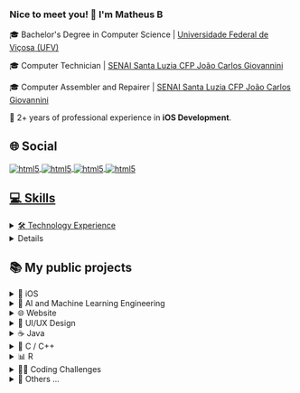 ### Nice to meet you! 👋 I'm Matheus <img src="https://raw.githubusercontent.com/hjnilsson/country-flags/master/svg/br.svg" width="16" alt="Brazil flag" />
🎓 Bachelor's Degree in Computer Science | [Universidade Federal de Viçosa (UFV)](https://www.ufv.br/)

🎓 Computer Technician | [SENAI Santa Luzia CFP João Carlos Giovannini](https://www.fiemg.com.br/escolas/senai-santa-luzia-cfp-joao-carlos-giovannini/)

🎓 Computer Assembler and Repairer | [SENAI Santa Luzia CFP João Carlos Giovannini](https://www.fiemg.com.br/escolas/senai-santa-luzia-cfp-joao-carlos-giovannini/)

💼 2+ years of professional experience in <b>iOS Development</b>.

## 🌐 Social
<a href="https://www.linkedin.com/in/mtsfreitas/" target="_blank">
  <img align="center" alt="html5" src="https://img.shields.io/badge/LinkedIn-0077B5?style=for-the-badge&logo=linkedin&logoColor=white" />
</a>
<!--<a href="mailto:mtsftsmts@gmail.com">
  <img align="center" alt="html5" src="https://img.shields.io/badge/Gmail-D14836?style=for-the-badge&logo=gmail&logoColor=white" />
</a> -->
<!--
<a href="https://dev.to/mtsfreitas" target="_blank">
  <img align="center" alt="dev.to" src="https://img.shields.io/badge/dev.to-0A0A0A?style=for-the-badge&logo=dev.to&logoColor=white" />
</a> -->
<a href="https://mtsfreitas.github.io" target="_blank">
  <img align="center" alt="html5" src="https://img.shields.io/badge/-RESUME-000000?style=for-the-badge" />
</a>

<a href="https://www.beecrowd.com.br/judge/pt/profile/165068" target="_blank">
  <img align="center" alt="html5" src="https://img.shields.io/badge/-beecrowd-b83dba?style=for-the-badge" />
</a>

<a href="https://leetcode.com/mtsftsmts/" target="_blank">
  <img align="center" alt="html5" src="https://img.shields.io/badge/-LeetCode-FFA116?style=for-the-badge&logo=LeetCode&logoColor=black" />
  
## 💻 Skills

<details>
  <summary> 🛠️ Technology Experience</summary>

| Skill   | Technologies |
|---------|--------------|
| Mobile | <img align="center" alt="Swift" src="https://img.shields.io/badge/Swift-FA7343?style=for-the-badge&logo=swift&logoColor=white"/> <img align="center" alt="Obj-c" src="https://img.shields.io/badge/OBJECTIVE--C-%233A95E3.svg?style=for-the-badge&logo=apple&logoColor=white"/> <img align="center" alt="Kotlin" src="https://img.shields.io/badge/kotlin-%237F52FF.svg?style=for-the-badge&logo=kotlin&logoColor=white"/> |
| Backend | <img alt="PHP" src="https://img.shields.io/badge/-PHP-4F5B93?style=flat-square&logo=php&logoColor=white" /> <img alt="Python" src="https://img.shields.io/badge/-Python-3776AB?style=flat-square&logo=python&logoColor=white" /> <img align="center" alt="Java" src="https://img.shields.io/badge/Java-ED8B00?style=for-the-badge&logo=openjdk&logoColor=white"/> <img align="center" alt="html5" src="https://img.shields.io/badge/C-00599C?style=for-the-badge&logo=c&logoColor=white"/> <img align="center" alt="html5" src="https://img.shields.io/badge/C%2B%2B-00599C?style=for-the-badge&logo=c%2B%2B&logoColor=white"/> <img align="center" alt="html5" src="https://img.shields.io/badge/javascript-%23323330.svg?style=for-the-badge&logo=javascript&logoColor=%23F7DF1E"/> |
| Frontend | <img alt="HTML5" src="https://img.shields.io/badge/-HTML5-E34F26?style=flat-square&logo=html5&logoColor=white" /> <img alt="CSS3" src="https://img.shields.io/badge/-CSS3-157286?style=flat-square&logo=css3&logoColor=white" /> |
| Frameworks | <img alt="SwiftUI" src="https://img.shields.io/badge/SwiftUI-020d89.svg?style=for-the-badge&logo=swift&logoColor=white" /> <img alt="React Native" src="https://img.shields.io/badge/react_native-%2320232a.svg?style=for-the-badge&logo=react&logoColor=%2361DAFB"/> <img alt="Spring Boot" src="https://img.shields.io/badge/Spring_Boot-F2F4F9?style=for-the-badge&logo=spring-boot" /> <img alt="React" src="https://img.shields.io/badge/React-20232A?style=for-the-badge&logo=react&logoColor=61DAFB" /> <img alt="Angular" src="https://img.shields.io/badge/Angular-DD0031?style=for-the-badge&logo=angular&logoColor=white" /> |
| Statistical Analysis | <img align="center" alt="html5" src="https://img.shields.io/badge/React-20232A?style=for-the-badge&logo=react&logoColor=61DAFB"/> |
| SQL | <img alt="MySQL" src="https://img.shields.io/badge/-MySQL-4479A1?style=flat-square&logo=mysql&logoColor=white" /> <img align="center" alt="html5" src="https://img.shields.io/badge/SQLite-07405E?style=for-the-badge&logo=sqlite&logoColor=white"/> |
| Code hosting | <img alt="GitHub" src="https://img.shields.io/badge/-GitHub-181717?style=flat-square&logo=github&logoColor=white" /> <img alt="GitLab" src="https://img.shields.io/badge/-GitLab-FC6D26?style=flat-square&logo=gitlab&logoColor=white" /> <img alt="BitBucket" src="https://img.shields.io/badge/-BitBucket-0052CC?style=flat-square&logo=bitbucket&logoColor=white" /> |
| Containers | <img alt="Docker" src="https://img.shields.io/badge/-Docker-46a2f1?style=flat-square&logo=docker&logoColor=white" /> |
| Servers | <img alt="Apache" src="https://img.shields.io/badge/-Apache-D22128?style=flat-square&logo=apache&logoColor=white" /> |
| Continuous Integration (CI) | <img alt="Jenkins" src="https://img.shields.io/badge/-Jenkins-D24939?style=flat-square&logo=jenkins&logoColor=white" /> |
| Continuous Deployment (CD) | <img alt="Visual Studio App Center" src="https://img.shields.io/badge/-App%20Center-0f1d51?" /> |
| Cloud | <img alt="Microsoft Azure" src="https://img.shields.io/badge/-Azure-0078D4?style=flat-square&logo=microsoftazure&logoColor=white" /> |
| Agile | <img alt="Jira" src="https://img.shields.io/badge/-Jira-0052CC?style=flat-square&logo=jira&logoColor=white" /> <img alt="Confluence" src="https://img.shields.io/badge/-Confluence-172B4D?style=flat-square&logo=confluence&logoColor=white" /> <img alt="Trello" src="https://img.shields.io/badge/-Trello-0052CC?style=flat-square&logo=trello&logoColor=white" /> |
| Testing | <img alt="Postman" src="https://img.shields.io/badge/-Postman-FF6C37?style=flat-square&logo=postman&logoColor=white" /> <img alt="Appium" src="https://img.shields.io/badge/-Appium-43B02A" /> |
| Code Quality | ![SonarQube](https://img.shields.io/badge/SonarQube-black?style=for-the-badge&logo=sonarqube&logoColor=4E9BCD) |
| Code Security | ![SonarQube](https://img.shields.io/badge/-Veracode-00b3e6?) 
| Analytics and Tracking | <img align="center" alt="Analytics" src="https://img.shields.io/badge/Google%20Analytics-E37400?style=for-the-badge&logo=google%20analytics&logoColor=white"/> <img align="center" alt="Firebase" src="https://img.shields.io/badge/Firebase-039BE5?style=for-the-badge&logo=Firebase&logoColor=white"/> |
| Team Communication and Collaboration | <img align="center" alt="html5" src="https://img.shields.io/badge/Slack-4A154B?style=for-the-badge&logo=slack&logoColor=white"/> <img align="center" alt="html5" src="https://img.shields.io/badge/Microsoft_Teams-6264A7?style=for-the-badge&logo=microsoft-teams&logoColor=white"/> |
| Store | <img align="center" alt="html5" src="https://img.shields.io/badge/App_Store-0D96F6?style=for-the-badge&logo=app-store&logoColor=white"/> |
| Design and Prototyping | <img align="center" alt="html5" src="https://img.shields.io/badge/Figma-F24E1E?style=for-the-badge&logo=figma&logoColor=white"/> |
| IDE | <img align="center" alt="XCODE" src="https://img.shields.io/badge/Xcode-007ACC?style=for-the-badge&logo=Xcode&logoColor=white"/> <img align="center" alt="VSCode" src="https://img.shields.io/badge/Visual_Studio_Code-0078D4?style=for-the-badge&logo=visual%20studio%20code&logoColor=white"/> <img align="center" alt="html5" src="https://img.shields.io/badge/Colab-F9AB00?style=for-the-badge&logo=googlecolab&color=525252"/> <img align="center" alt="IntelliJ IDEA" src="https://img.shields.io/badge/IntelliJIDEA-000000.svg?style=for-the-badge&logo=intellij-idea&logoColor=white"/> |
| OS | <img align="center" alt="MacOS" src="https://img.shields.io/badge/mac%20os-000000?style=for-the-badge&logo=apple&logoColor=white"/> <img align="center" alt="Ubuntu" src="https://img.shields.io/badge/Ubuntu-E95420?style=for-the-badge&logo=ubuntu&logoColor=white"/> <img align="center" alt="Windows" src="https://img.shields.io/badge/Windows-0078D6?style=for-the-badge&logo=windows&logoColor=white"/> <img align="center" alt="html5" src="https://img.shields.io/badge/Android-3DDC84?style=for-the-badge&logo=android&logoColor=white"/> <img align="center" alt="html5" src="https://img.shields.io/badge/iOS-000000?style=for-the-badge&logo=ios&logoColor=white"/> |
| Hardware Description Languages (HDLs) | <img align="center" alt="html5" src="https://img.shields.io/badge/-Verilog-000000?style=for-the-badge" />
---
</details>

<details>
  <summary> 👅 Top 10 most used languages on my github projects </summary>
  
[![Top Langs](https://github-readme-stats.vercel.app/api/top-langs/?username=mtsfreitas&hide_progress=true&layout=compact&langs_count=10)](https://github.com/mtsfreitas)

---
</details>

## 📚 My public projects

<details>
 <summary>🍏 iOS </summary>

| Project | Description |
| ------- | ----------- |
| [![Currency Converter](https://github-readme-stats.vercel.app/api/pin/?username=mtsfreitas&theme=swift&repo=currency-converter-app)](https://github.com/mtsfreitas/currency-converter-app) | Currency Converter App: A simple iOS app for converting currencies. |
| [![Simple Calculator App](https://github-readme-stats.vercel.app/api/pin/?username=mtsfreitas&theme=swift&repo=simple-calculator-app)](https://github.com/mtsfreitas/simple-calculator-app)  | Simple Calculator App: A basic calculator app built for iOS. |
| [![SOLID](https://github-readme-stats.vercel.app/api/pin/?username=mtsfreitas&theme=swift&repo=S-O-L-I-D)](https://github.com/mtsfreitas/S-O-L-I-D)  | SOLID Principles: Examples of SOLID design principles in Swift. |
| [![Weather RESTful](https://github-readme-stats.vercel.app/api/pin/?username=mtsfreitas&theme=swift&repo=WeatherRESTful)](https://github.com/mtsfreitas/WeatherRESTful) | Weather RESTful App: An iOS app to retrieve weather information using RESTful APIs. |
| [![Swift Academy](https://github-readme-stats.vercel.app/api/pin/?username=mtsfreitas&theme=swift&repo=Swift-Academy)](https://github.com/mtsfreitas/Swift-Academy) | Swift Academy: Repository for Swift learning resources and projects. |
| [![Santander Dev Week 2023 iOS](https://github-readme-stats.vercel.app/api/pin/?username=mtsfreitas&theme=swift&repo=santander-dev-week-2023-ios)](https://github.com/mtsfreitas/santander-dev-week-2023-ios) | Santander Dev Week 2023 iOS: Repository for the Santander Dev Week 2023 iOS project. |
| [![Teleprompter App](https://github-readme-stats.vercel.app/api/pin/?username=mtsfreitas&theme=swift&repo=teleprompter-app)](https://github.com/mtsfreitas/teleprompter-app) | Teleprompter App: An iOS app for teleprompting. |
| [![Xib App](https://github-readme-stats.vercel.app/api/pin/?username=mtsfreitas&theme=swift&repo=xib)](https://github.com/mtsfreitas/xib) | Xib App: Simple example of using xib in a TableView. |
</details>

<details>
 <summary>🤖 AI and Machine Learning Engineering </summary> 

| Project | Description |
| ------- | ----------- |
| [![Drop Master](https://github-readme-stats.vercel.app/api/pin/?username=mtsfreitas&theme=swift&repo=Drop-Master)](https://github.com/mtsfreitas/Drop-Master) | Drop Master: A machine learning project focused on mastering the art of drops. |
| [![Machine Learning Exercises](https://github-readme-stats.vercel.app/api/pin/?username=mtsfreitas&theme=swift&repo=Machine-Learning-Exercises)](https://github.com/mtsfreitas/Machine-Learning-Exercises) | Machine Learning Exercises: A collection of exercises and examples in machine learning. |
| [![Photo Classification with Gradio](https://github-readme-stats.vercel.app/api/pin/?username=mtsfreitas&theme=swift&repo=photo-classification-with-gradio)](https://github.com/mtsfreitas/photo-classification-with-gradio) | Photo Classification with Gradio: Collection and Classification of Photos Using Google Colab through the Gradio Interface. |
| [![Configuring Environment on Azure](https://github-readme-stats.vercel.app/api/pin/?username=mtsfreitas&theme=swift&repo=configuring-environment-on-azure)](https://github.com/mtsfreitas/configuring-environment-on-azure) | Configuring Environment on Azure: Configuration and installation of dependencies for a virtual machine in Azure for data processing. |
| [![Spaceship Titanic](https://github-readme-stats.vercel.app/api/pin/?username=mtsfreitas&theme=swift&repo=spaceship-titanic)](https://github.com/mtsfreitas/spaceship-titanic) | Spaceship Titanic: Repository for the Spaceship Titanic challenge using virtual machine in Azure. |
| [![Customer Churn](https://github-readme-stats.vercel.app/api/pin/?username=mtsfreitas&theme=swift&repo=customer-churn)](https://github.com/mtsfreitas/customer-churn) | Customer Churn: Repository for the customer churn prediction project. |
| [![Fantastic Bits](https://github-readme-stats.vercel.app/api/pin/?username=mtsfreitas&theme=swift&repo=fantastic-bits)](https://github.com/mtsfreitas/fantastic-bits) | Fantastic Bits: Implementation of Bots in the Fantastic Bits game on the CodinGame website |

</details>

<details>
 <summary>🌐 Website </summary>

| Project | Description |
| ------- | ----------- |
| [![PackageTrack](https://github-readme-stats.vercel.app/api/pin/?username=mtsfreitas&theme=swift&repo=packagetrack)](https://github.com/mtsfreitas/packagetrack) | PackageTrack: A web-based package tracking application. |
| [![MaBank CRUD](https://github-readme-stats.vercel.app/api/pin/?username=mtsfreitas&theme=swift&repo=mabank-crud)](https://github.com/mtsfreitas/mabank-crud) | MaBank CRUD: A web-based CRUD application for managing bank accounts. |
</details>

<details>
 <summary>🎨 UI/UX Design </summary>

| Project | Description |
| ------- | ----------- |
| [![Chimera App Design](https://github-readme-stats.vercel.app/api/pin/?username=mtsfreitas&theme=swift&repo=chimera-app-design)](https://github.com/mtsfreitas/chimera-app-design) | Chimera App Design: Design assets for the Chimera app project. |
| [![App Video Presentation](https://github-readme-stats.vercel.app/api/pin/?username=mtsfreitas&theme=swift&repo=app-video-presentation)](https://github.com/mtsfreitas/app-video-presentation) | App Video Presentation: Design and assets for an app video presentation. |
| [![Arts Portfolio](https://github-readme-stats.vercel.app/api/pin/?username=mtsfreitas&theme=swift&repo=arts-portfolio)](https://github.com/mtsfreitas/arts-portfolio) | Arts Portfolio: A collection of artistic works and designs. |
</details>

<details>
 <summary>☕ Java </summary>

| Project | Description |
| ------- | ----------- |
| [![To-Do List](https://github-readme-stats.vercel.app/api/pin/?username=mtsfreitas&theme=java&repo=to-do-list)](https://github.com/mtsfreitas/to-do-list) | To-Do List: A Java Spring Boot application for managing tasks. |
| [![Battleship](https://github-readme-stats.vercel.app/api/pin/?username=mtsfreitas&theme=swift&repo=battleship-game-sockets)](https://github.com/mtsfreitas/battleship-game-sockets) | Battleship: A Java implementation of the classic game Battleship. |
| [![Genius Game Java](https://github-readme-stats.vercel.app/api/pin/?username=mtsfreitas&theme=java&repo=genius-game-java)](https://github.com/mtsfreitas/genius-game-java) | Genius Game Java: A Java implementation of the classic Genius (Simon) game. |
| [![Robocode](https://github-readme-stats.vercel.app/api/pin/?username=mtsfreitas&theme=java&repo=robocode)](https://github.com/mtsfreitas/robocode) | Robocode: A programming game where you code robot tanks to battle against each other. |
| [![Programming in Java](https://github-readme-stats.vercel.app/api/pin/?username=mtsfreitas&theme=java&repo=programming-in-java)](https://github.com/mtsfreitas/programming-in-java) | Programming in Java: A collection of Java exercises. |
| [![Polymorphism in Java](https://github-readme-stats.vercel.app/api/pin/?username=mtsfreitas&theme=java&repo=polymorphism-in-java)](https://github.com/mtsfreitas/polymorphism-in-java) | Polymorphism in Java: Examples and explanations of polymorphism in Java. |
| [![Electronic Voting Machine](https://github-readme-stats.vercel.app/api/pin/?username=mtsfreitas&theme=java&repo=electronic-voting-machine)](https://github.com/mtsfreitas/electronic-voting-machine) | Electronic Voting Machine: Repository for the electronic-voting-machine project. |
| [![Payroll](https://github-readme-stats.vercel.app/api/pin/?username=mtsfreitas&theme=java&repo=payroll)](https://github.com/mtsfreitas/payroll) | Payroll: A Java project for payroll management using modularization. |
| [![Commercial Management](https://github-readme-stats.vercel.app/api/pin/?username=mtsfreitas&theme=java&repo=commercial-management)](https://github.com/mtsfreitas/commercial-management) | Commercial Management: Repository for the commercial management project. |

</details>

<details>
 <summary>🦖 C / C++ </summary>

| Project | Description |
| ------- | ----------- |
| [![Intro to C Programming](https://github-readme-stats-sigma-five.vercel.app/api/pin/?username=mtsfreitas&theme=swift&repo=intro-to-c-programming)](https://github.com/mtsfreitas/intro-to-c-programming) | Intro to C Programming: A repository for learning the basics of C programming. |
| [![Academic Management](https://github-readme-stats-sigma-five.vercel.app/api/pin/?username=mtsfreitas&theme=swift&repo=academic-management)](https://github.com/mtsfreitas/academic-management) | Academic Management: A comprehensive school academic management system developed using Object-Oriented Programming (OOP) principles. |
</details>

<details>
 <summary>📊 R </summary>

| Project | Description |
| ------- | ----------- |
| [![Statistical Analysis](https://github-readme-stats-sigma-five.vercel.app/api/pin/?username=mtsfreitas&repo=statistical-analysis)](https://github.com/mtsfreitas/statistical-analysis) | Statistical Analysis: statistical analysis projects. |
</details>

<details>
 <summary>👨‍💻 Coding Challenges </summary>

| Project | Description |
| ------- | ----------- |
| [![CI&T Challenge](https://github-readme-stats-sigma-five.vercel.app/api/pin/?username=mtsfreitas&theme=swift&repo=ciet-challenge)](https://github.com/mtsfreitas/ciet-challenge) | CI&T Challenge: A repository for the CI&T coding challenge. |
| [![Data Engineering Challenge](https://github-readme-stats-sigma-five.vercel.app/api/pin/?username=mtsfreitas&theme=swift&repo=data-engineering-challenge)](https://github.com/mtsfreitas/data-engineering-challenge/tree/main) | Data Engineering Challenge: Repository for the data engineering challenge. |

</details>

<details>
 <summary>💾 Others ...</summary>
 
<details>
 <summary>&nbsp;&nbsp;&nbsp;&nbsp;📝 Notes</summary>

| Content   | Link (pt-BR) |
| ----------|-----|
| Notion Page 	|  [![Link](https://img.shields.io/badge/Access%20Page%20-blue?style=for-the-badge)](https://matheusdev.notion.site/matheusdev/Notes-15d3879190c44442a2b4b2bd8467265f) |

</details>

<details>
 <summary>&nbsp;&nbsp;&nbsp;&nbsp;🛰️ Verilog</summary>

| Content   | Description |
| ----------|-----|
| [![Morse Code in Verilog](https://github-readme-stats-sigma-five.vercel.app/api/pin/?username=mtsfreitas&theme=swift&repo=morse-code-in-verilog)](https://github.com/mtsfreitas/morse-code-in-verilog) | Morse Code in Verilog: Repository for Morse Code implementation in Verilog. |
| [![Electronic Voting Machine in Verilog](https://github-readme-stats-sigma-five.vercel.app/api/pin/?username=mtsfreitas&theme=swift&repo=electronic-voting-machine-in-verilog)](https://github.com/mtsfreitas/electronic-voting-machine-in-verilog) | Electronic Voting Machine in Verilog: Repository for electronic voting machine implementation in Verilog. |
| [![Cesar Cipher in Verilog](https://github-readme-stats-sigma-five.vercel.app/api/pin/?username=mtsfreitas&theme=swift&repo=cesar-cipher-in-verilog)](https://github.com/mtsfreitas/cesar-cipher-in-verilog) | Cesar Cipher in Verilog: Repository for Cesar Cipher implementation in Verilog. |

</details>



</details>





</div>
